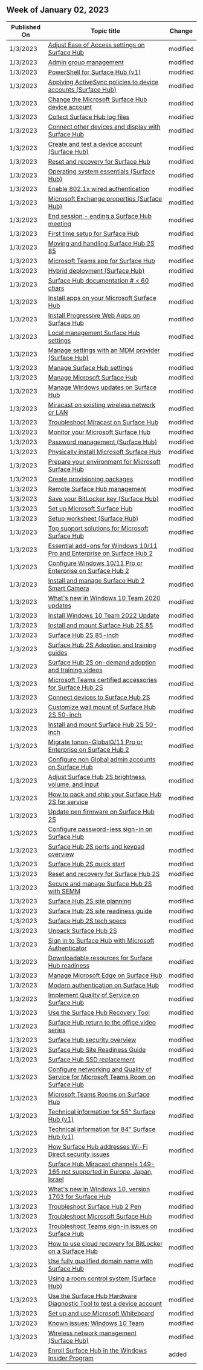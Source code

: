 <!-- This file is generated automatically each week. Changes made to this file will be overwritten.-->




## Week of January 02, 2023


| Published On |Topic title | Change |
|------|------------|--------|
| 1/3/2023 | [Adjust Ease of Access settings on Surface Hub](/surface-hub/accessibility-surface-hub) | modified |
| 1/3/2023 | [Admin group management](/surface-hub/admin-group-management-for-surface-hub) | modified |
| 1/3/2023 | [PowerShell for Surface Hub (v1)](/surface-hub/appendix-a-powershell-scripts-for-surface-hub) | modified |
| 1/3/2023 | [Applying ActiveSync policies to device accounts (Surface Hub)](/surface-hub/apply-activesync-policies-for-surface-hub-device-accounts) | modified |
| 1/3/2023 | [Change the Microsoft Surface Hub device account](/surface-hub/change-surface-hub-device-account) | modified |
| 1/3/2023 | [Collect Surface Hub log files](/surface-hub/collect-surface-hub-log-files) | modified |
| 1/3/2023 | [Connect other devices and display with Surface Hub](/surface-hub/connect-and-display-with-surface-hub) | modified |
| 1/3/2023 | [Create and test a device account (Surface Hub)](/surface-hub/create-and-test-a-device-account-surface-hub) | modified |
| 1/3/2023 | [Reset and recovery for Surface Hub](/surface-hub/device-reset-surface-hub) | modified |
| 1/3/2023 | [Operating system essentials (Surface Hub)](/surface-hub/differences-between-surface-hub-and-windows-10-enterprise) | modified |
| 1/3/2023 | [Enable 802.1x wired authentication](/surface-hub/enable-8021x-wired-authentication) | modified |
| 1/3/2023 | [Microsoft Exchange properties (Surface Hub)](/surface-hub/exchange-properties-for-surface-hub-device-accounts) | modified |
| 1/3/2023 | [End session - ending a Surface Hub meeting](/surface-hub/finishing-your-surface-hub-meeting) | modified |
| 1/3/2023 | [First time setup for Surface Hub](/surface-hub/first-run-program-surface-hub) | modified |
| 1/3/2023 | [Moving and handling Surface Hub 2S 85](/surface-hub/hub-move) | modified |
| 1/3/2023 | [Microsoft Teams app for Surface Hub](/surface-hub/hub-teams-app) | modified |
| 1/3/2023 | [Hybrid deployment (Surface Hub)](/surface-hub/hybrid-deployment-surface-hub-device-accounts) | modified |
| 1/3/2023 | [Surface Hub documentation # < 60 chars](/surface-hub/index) | modified |
| 1/3/2023 | [Install apps on your Microsoft Surface Hub](/surface-hub/install-apps-on-surface-hub) | modified |
| 1/3/2023 | [Install Progressive Web Apps on Surface Hub](/surface-hub/install-pwa-surface-hub) | modified |
| 1/3/2023 | [Local management Surface Hub settings](/surface-hub/local-management-surface-hub-settings) | modified |
| 1/3/2023 | [Manage settings with an MDM provider (Surface Hub)](/surface-hub/manage-settings-with-mdm-for-surface-hub) | modified |
| 1/3/2023 | [Manage Surface Hub settings](/surface-hub/manage-surface-hub-settings) | modified |
| 1/3/2023 | [Manage Microsoft Surface Hub](/surface-hub/manage-surface-hub) | modified |
| 1/3/2023 | [Manage Windows updates on Surface Hub](/surface-hub/manage-windows-updates-for-surface-hub) | modified |
| 1/3/2023 | [Miracast on existing wireless network or LAN](/surface-hub/miracast-over-infrastructure) | modified |
| 1/3/2023 | [Troubleshoot Miracast on Surface Hub](/surface-hub/miracast-troubleshooting) | modified |
| 1/3/2023 | [Monitor your Microsoft Surface Hub](/surface-hub/monitor-surface-hub) | modified |
| 1/3/2023 | [Password management (Surface Hub)](/surface-hub/password-management-for-surface-hub-device-accounts) | modified |
| 1/3/2023 | [Physically install Microsoft Surface Hub](/surface-hub/physically-install-your-surface-hub-device) | modified |
| 1/3/2023 | [Prepare your environment for Microsoft Surface Hub](/surface-hub/prepare-your-environment-for-surface-hub) | modified |
| 1/3/2023 | [Create provisioning packages](/surface-hub/provisioning-packages-for-surface-hub) | modified |
| 1/3/2023 | [Remote Surface Hub management](/surface-hub/remote-surface-hub-management) | modified |
| 1/3/2023 | [Save your BitLocker key (Surface Hub)](/surface-hub/save-bitlocker-key-surface-hub) | modified |
| 1/3/2023 | [Set up Microsoft Surface Hub](/surface-hub/set-up-your-surface-hub) | modified |
| 1/3/2023 | [Setup worksheet (Surface Hub)](/surface-hub/setup-worksheet-surface-hub) | modified |
| 1/3/2023 | [Top support solutions for Microsoft Surface Hub](/surface-hub/support-solutions-surface-hub) | modified |
| 1/3/2023 | [Essential add-ons for Windows 10/11 Pro and Enterprise on Surface Hub 2](/surface-hub/surface-hub-2-essential-add-ons) | modified |
| 1/3/2023 | [Configure Windows 10/11 Pro or Enterprise on Surface Hub 2](/surface-hub/surface-hub-2-post-install) | modified |
| 1/3/2023 | [Install and manage Surface Hub 2 Smart Camera](/surface-hub/surface-hub-2-smart-camera) | modified |
| 1/3/2023 | [What's new in Windows 10 Team 2020 updates](/surface-hub/surface-hub-2020-update-whats-new) | modified |
| 1/3/2023 | [Install Windows 10 Team 2022 Update](/surface-hub/surface-hub-2022-update) | modified |
| 1/3/2023 | [Install and mount Surface Hub 2S 85](/surface-hub/surface-hub-2s-85-install-mount) | modified |
| 1/3/2023 | [Surface Hub 2S 85-inch](/surface-hub/surface-hub-2s-85) | modified |
| 1/3/2023 | [Surface Hub 2S Adoption and training guides](/surface-hub/surface-hub-2s-adoption-kit) | modified |
| 1/3/2023 | [Surface Hub 2S on-demand adoption and training videos](/surface-hub/surface-hub-2s-adoption-videos) | modified |
| 1/3/2023 | [Microsoft Teams certified accessories for Surface Hub 2S](/surface-hub/surface-hub-2s-certifications) | modified |
| 1/3/2023 | [Connect devices to Surface Hub 2S](/surface-hub/surface-hub-2s-connect) | modified |
| 1/3/2023 | [Customize wall mount of Surface Hub 2S 50-inch](/surface-hub/surface-hub-2s-custom-install) | modified |
| 1/3/2023 | [Install and mount Surface Hub 2S 50-inch](/surface-hub/surface-hub-2s-install-mount) | modified |
| 1/3/2023 | [Migrate tonon-Global0/11 Pro or Enterprise on Surface Hub 2](/surface-hub/surface-hub-2s-migrate-os) | modified |
| 1/3/2023 | [Configure non Global admin accounts on Surface Hub](/surface-hub/surface-hub-2s-nonglobal-admin) | modified |
| 1/3/2023 | [Adjust Surface Hub 2S brightness, volume, and input](/surface-hub/surface-hub-2s-onscreen-display) | modified |
| 1/3/2023 | [How to pack and ship your Surface Hub 2S for service](/surface-hub/surface-hub-2s-pack-components) | modified |
| 1/3/2023 | [Update pen firmware on Surface Hub 2S](/surface-hub/surface-hub-2s-pen-firmware) | modified |
| 1/3/2023 | [Configure password-less sign-in on Surface Hub](/surface-hub/surface-hub-2s-phone-authenticate) | modified |
| 1/3/2023 | [Surface Hub 2S ports and keypad overview](/surface-hub/surface-hub-2s-port-keypad-overview) | modified |
| 1/3/2023 | [Surface Hub 2S quick start](/surface-hub/surface-hub-2s-quick-start) | modified |
| 1/3/2023 | [Reset and recovery for Surface Hub 2S](/surface-hub/surface-hub-2s-recover-reset) | modified |
| 1/3/2023 | [Secure and manage Surface Hub 2S with SEMM](/surface-hub/surface-hub-2s-secure-with-uefi-semm) | modified |
| 1/3/2023 | [Surface Hub 2S site planning](/surface-hub/surface-hub-2s-site-planning) | modified |
| 1/3/2023 | [Surface Hub 2S site readiness guide](/surface-hub/surface-hub-2s-site-readiness-guide) | modified |
| 1/3/2023 | [Surface Hub 2S tech specs](/surface-hub/surface-hub-2s-techspecs) | modified |
| 1/3/2023 | [Unpack Surface Hub 2S](/surface-hub/surface-hub-2s-unpack) | modified |
| 1/3/2023 | [Sign in to Surface Hub with Microsoft Authenticator](/surface-hub/surface-hub-authenticator-app) | modified |
| 1/3/2023 | [Downloadable resources for Surface Hub readiness](/surface-hub/surface-hub-downloads) | modified |
| 1/3/2023 | [Manage Microsoft Edge on Surface Hub](/surface-hub/surface-hub-install-chromium-edge) | modified |
| 1/3/2023 | [Modern authentication on Surface Hub](/surface-hub/surface-hub-modern-auth) | modified |
| 1/3/2023 | [Implement Quality of Service on Surface Hub](/surface-hub/surface-hub-qos) | modified |
| 1/3/2023 | [Use the Surface Hub Recovery Tool](/surface-hub/surface-hub-recovery-tool) | modified |
| 1/3/2023 | [Surface Hub return to the office video series](/surface-hub/surface-hub-return-to-office-videos) | modified |
| 1/3/2023 | [Surface Hub security overview](/surface-hub/surface-hub-security) | modified |
| 1/3/2023 | [Surface Hub Site Readiness Guide](/surface-hub/surface-hub-site-readiness-guide) | modified |
| 1/3/2023 | [Surface Hub SSD replacement](/surface-hub/surface-hub-ssd-replacement) | modified |
| 1/3/2023 | [Configure networking and Quality of Service for Microsoft Teams Room on Surface Hub](/surface-hub/surface-hub-teams-rooms-networking) | modified |
| 1/3/2023 | [Microsoft Teams Rooms on Surface Hub](/surface-hub/surface-hub-teams-rooms) | modified |
| 1/3/2023 | [Technical information for 55" Surface Hub (v1)](/surface-hub/surface-hub-technical-55) | modified |
| 1/3/2023 | [Technical information for 84" Surface Hub (v1)](/surface-hub/surface-hub-technical-84) | modified |
| 1/3/2023 | [How Surface Hub addresses Wi-Fi Direct security issues](/surface-hub/surface-hub-wifi-direct) | modified |
| 1/3/2023 | [Surface Hub Miracast channels 149-165 not supported in Europe, Japan, Israel](/surface-hub/surfacehub-miracast-not-supported-europe-japan-israel) | modified |
| 1/3/2023 | [What's new in Windows 10, version 1703 for Surface Hub](/surface-hub/surfacehub-whats-new-1703) | modified |
| 1/3/2023 | [Troubleshoot Surface Hub 2 Pen](/surface-hub/troubleshoot-surface-hub-2-pen) | modified |
| 1/3/2023 | [Troubleshoot Microsoft Surface Hub](/surface-hub/troubleshoot-surface-hub) | modified |
| 1/3/2023 | [Troubleshoot Teams sign-in issues on Surface Hub](/surface-hub/troubleshoot-teams-sign-in-surface-hub) | modified |
| 1/3/2023 | [How to use cloud recovery for BitLocker on a Surface Hub](/surface-hub/use-cloud-recovery-for-bitlocker-on-surfacehub) | modified |
| 1/3/2023 | [Use fully qualified domain name with Surface Hub](/surface-hub/use-fully-qualified-domain-name-surface-hub) | modified |
| 1/3/2023 | [Using a room control system (Surface Hub)](/surface-hub/use-room-control-system-with-surface-hub) | modified |
| 1/3/2023 | [Use the Surface Hub Hardware Diagnostic Tool to test a device account](/surface-hub/use-surface-hub-diagnostic-test-device-account) | modified |
| 1/3/2023 | [Set up and use Microsoft Whiteboard](/surface-hub/whiteboard-collaboration) | modified |
| 1/3/2023 | [Known issues: Windows 10 Team](/surface-hub/windows-10-team-known-issues) | modified |
| 1/3/2023 | [Wireless network management (Surface Hub)](/surface-hub/wireless-network-management-for-surface-hub) | modified |
| 1/4/2023 | [Enroll Surface Hub in the Windows Insider Program](/surface-hub/enroll-surface-hub-in-windows-insider-program) | added |

